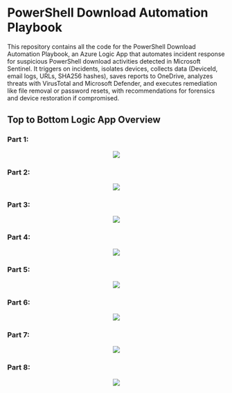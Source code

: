 # PowerShell Download Automation Playbook
This repository contains all the code for the PowerShell Download Automation Playbook, an Azure Logic App that automates incident response for suspicious PowerShell download activities detected in Microsoft Sentinel. It triggers on incidents, isolates devices, collects data (DeviceId, email logs, URLs, SHA256 hashes), saves reports to OneDrive, analyzes threats with VirusTotal and Microsoft Defender, and executes remediation like file removal or password resets, with recommendations for forensics and device restoration if compromised.

## Top to Bottom Logic App Overview

### Part 1:
<p align="center">
  <img src="images/img1.PNG" />
</p>

### Part 2:
<p align="center">
  <img src="images/img2.PNG" />
</p>

### Part 3:
<p align="center">
  <img src="images/img3.PNG" />
</p>

### Part 4:
<p align="center">
  <img src="images/img4.PNG" />
</p>

### Part 5:
<p align="center">
  <img src="images/img5.PNG" />
</p>

### Part 6:
<p align="center">
  <img src="images/img6.PNG" />
</p>

### Part 7:
<p align="center">
  <img src="images/img7.PNG" />
</p>

### Part 8:
<p align="center">
  <img src="images/img8.PNG" />
</p>
